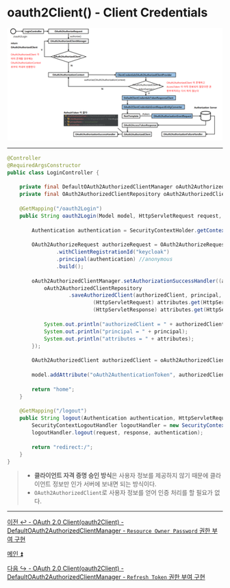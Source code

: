 # oauth2Client() - Client Credentials
 
![img_19.png](image/img_19.png)

---

```java
@Controller
@RequiredArgsConstructor
public class LoginController {

    private final DefaultOAuth2AuthorizedClientManager oAuth2AuthorizedClientManager;
    private final OAuth2AuthorizedClientRepository oAuth2AuthorizedClientRepository;

    @GetMapping("/oauth2Login")
    public String oauth2Login(Model model, HttpServletRequest request, HttpServletResponse response) {

        Authentication authentication = SecurityContextHolder.getContextHolderStrategy().getContext().getAuthentication();

        OAuth2AuthorizeRequest authorizeRequest = OAuth2AuthorizeRequest
                .withClientRegistrationId("keycloak")
                .principal(authentication) //anonymous
                .build();

        oAuth2AuthorizedClientManager.setAuthorizationSuccessHandler((authorizedClient, principal, attributes) -> {
            oAuth2AuthorizedClientRepository
                    .saveAuthorizedClient(authorizedClient, principal,
                            (HttpServletRequest) attributes.get(HttpServletRequest.class.getName()),
                            (HttpServletResponse) attributes.get(HttpServletResponse.class.getName()));

            System.out.println("authorizedClient = " + authorizedClient);
            System.out.println("principal = " + principal);
            System.out.println("attributes = " + attributes);
        });

        OAuth2AuthorizedClient authorizedClient = oAuth2AuthorizedClientManager.authorize(authorizeRequest);

        model.addAttribute("oAuth2AuthenticationToken", authorizedClient.getAccessToken().getTokenValue());

        return "home";
    }

    @GetMapping("/logout")
    public String logout(Authentication authentication, HttpServletRequest request, HttpServletResponse response) {
        SecurityContextLogoutHandler logoutHandler = new SecurityContextLogoutHandler();
        logoutHandler.logout(request, response, authentication);

        return "redirect:/";
    }
}
```

> - **클라이언트 자격 증명 승인 방식**은 사용자 정보를 제공하지 않기 때문에 클라이언트 정보만 인가 서버에 보내면 되는 방식이다.
> - `OAuth2AuthorizedClient`로 사용자 정보를 얻어 인증 처리를 할 필요가 없다.

---

[이전 ↩️ - OAuth 2.0 Client(oauth2Client) - DefaultOAuth2AuthorizedClientManager - `Resource Owner Password` 권한 부여 구현]()

[메인 ⏫](https://github.com/genesis12345678/TIL/blob/main/Spring/security/oauth/main.md)

[다음 ↪️ - OAuth 2.0 Client(oauth2Client) - DefaultOAuth2AuthorizedClientManager - `Refresh Token` 권한 부여 구현]()